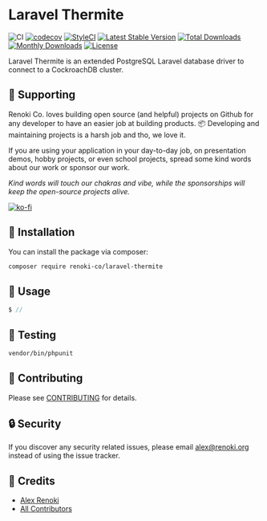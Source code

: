 Laravel Thermite
================

![CI](https://github.com/renoki-co/laravel-thermite/workflows/CI/badge.svg?branch=master)
[![codecov](https://codecov.io/gh/renoki-co/laravel-thermite/branch/master/graph/badge.svg)](https://codecov.io/gh/renoki-co/laravel-thermite/branch/master)
[![StyleCI](https://github.styleci.io/repos/386672830/shield?branch=master)](https://github.styleci.io/repos/386672830)
[![Latest Stable Version](https://poser.pugx.org/renoki-co/laravel-thermite/v/stable)](https://packagist.org/packages/renoki-co/laravel-thermite)
[![Total Downloads](https://poser.pugx.org/renoki-co/laravel-thermite/downloads)](https://packagist.org/packages/renoki-co/laravel-thermite)
[![Monthly Downloads](https://poser.pugx.org/renoki-co/laravel-thermite/d/monthly)](https://packagist.org/packages/renoki-co/laravel-thermite)
[![License](https://poser.pugx.org/renoki-co/laravel-thermite/license)](https://packagist.org/packages/renoki-co/laravel-thermite)

Laravel Thermite is an extended PostgreSQL Laravel database driver to connect to a CockroachDB cluster.

## 🤝 Supporting

Renoki Co. loves building open source (and helpful) projects on Github for any developer to have an easier job at building products. 📦 Developing and maintaining projects is a harsh job and tho, we love it.

If you are using your application in your day-to-day job, on presentation demos, hobby projects, or even school projects, spread some kind words about our work or sponsor our work.

_Kind words will touch our chakras and vibe, while the sponsorships will keep the open-source projects alive._

[![ko-fi](https://www.ko-fi.com/img/githubbutton_sm.svg)](https://ko-fi.com/R6R42U8CL)

## 🚀 Installation

You can install the package via composer:

```bash
composer require renoki-co/laravel-thermite
```

## 🙌 Usage

```php
$ //
```

## 🐛 Testing

``` bash
vendor/bin/phpunit
```

## 🤝 Contributing

Please see [CONTRIBUTING](CONTRIBUTING.md) for details.

## 🔒  Security

If you discover any security related issues, please email alex@renoki.org instead of using the issue tracker.

## 🎉 Credits

- [Alex Renoki](https://github.com/rennokki)
- [All Contributors](../../contributors)
